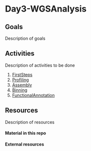 # Day3-WGSAnalysis

## Goals
Description of goals

## Activities
Description of activities to be done

1. [FirstSteps](/Activities/FirstSteps)
1. [Profiling](/Activities/Profiling)
1. [Assembly](/Activities/Assembly)
1. [Binning](/Activities/Binning)
1. [FunctionalAnnotation](/Activities/FunctionalAnnotation)


## Resources
Description of resources

#### Material in this repo

#### External resources